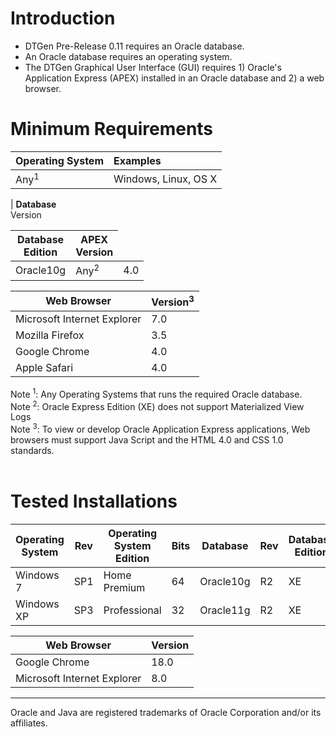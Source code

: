 # Introduction #

  * DTGen Pre-Release 0.11 requires an Oracle database.
  * An Oracle database requires an operating system.
  * The DTGen Graphical User Interface (GUI) requires 1) Oracle's Application Express (APEX) installed in an Oracle database and 2) a web browser.

# Minimum Requirements #

| **Operating System** | **Examples** |
|:---------------------|:-------------|
| Any<sup>1</sup> | Windows, Linux, OS X |

| **Database**<br>Version<table><thead><th> <b>Database</b><br>Edition</th><th> <b>APEX</b><br>Version</th></thead><tbody>
<tr><td> Oracle10g </td><td> Any<sup>2</sup> </td><td> 4.0 </td></tr></tbody></table>

<table><thead><th> <b>Web Browser</b> </th><th> <b>Version<sup>3</sup></b> </th></thead><tbody>
<tr><td> Microsoft Internet Explorer </td><td> 7.0 </td></tr>
<tr><td> Mozilla Firefox </td><td> 3.5 </td></tr>
<tr><td> Google Chrome </td><td> 4.0 </td></tr>
<tr><td> Apple Safari </td><td> 4.0 </td></tr></tbody></table>

Note <sup>1</sup>: Any Operating Systems that runs the required Oracle database.<br>
Note <sup>2</sup>: Oracle Express Edition (XE) does not support Materialized View Logs<br>
Note <sup>3</sup>: To view or develop Oracle Application Express applications, Web browsers must support Java Script and the HTML 4.0 and CSS 1.0 standards.<br>
<br>
<h1>Tested Installations</h1>

<table><thead><th> <b>Operating</b><br>System</th><th> Rev </th><th> <b>Operating System</b><br>Edition</th><th> Bits </th><th> <b>Database</b> </th><th> Rev </th><th> <b>Database</b><br>Edition</th><th> Bits </th><th> <b>APEX</b><br>Version</th></thead><tbody>
<tr><td> Windows 7 </td><td> SP1 </td><td> Home Premium </td><td> 64 </td><td> Oracle10g </td><td> R2 </a> </td><td> XE </td><td> 32 </td><td> 4.0 </td></tr>
<tr><td> Windows XP </td><td> SP3 </td><td> Professional </td><td> 32 </td><td> Oracle11g </td><td> R2 </td><td> XE </td><td> 32 </td><td> 4.0 </td></tr></tbody></table>

<table><thead><th> <b>Web Browser</b> </th><th> <b>Version</b> </th></thead><tbody>
<tr><td> Google Chrome </td><td> 18.0 </td></tr>
<tr><td> Microsoft Internet Explorer </td><td> 8.0 </td></tr></tbody></table>

<hr />
Oracle and Java are registered trademarks of Oracle Corporation and/or its affiliates.